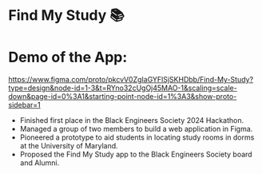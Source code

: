# Find My Study 📚 
# Demo of the App: 
https://www.figma.com/proto/pkcvV0ZgIaGYFlSjSKHDbb/Find-My-Study?type=design&node-id=1-3&t=RYno32cUgOj45MAO-1&scaling=scale-down&page-id=0%3A1&starting-point-node-id=1%3A3&show-proto-sidebar=1

- Finished first place in the Black Engineers Society 2024 Hackathon.
- Managed a group of two members to build a web application in Figma.
- Pioneered a prototype to aid students in locating study rooms in dorms at the University of Maryland.
- Proposed the Find My Study app to the Black Engineers Society board and Alumni.
